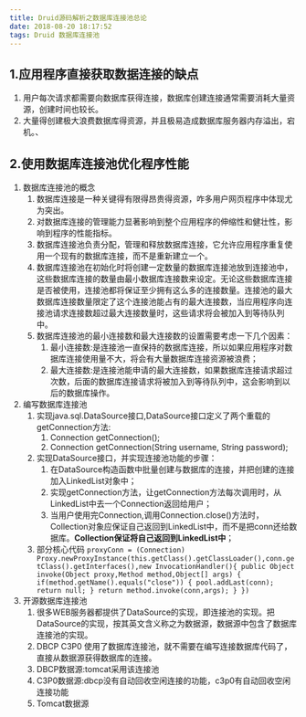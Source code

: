 ```yaml
---
title: Druid源码解析之数据库连接池总论
date: 2018-08-20 18:17:52
tags: Druid 数据库连接池
---
```

## 1.应用程序直接获取数据连接的缺点 ##
1. 用户每次请求都需要向数据库获得连接，数据库创建连接通常需要消耗大量资源，创建时间也较长。
2. 大量得创建极大浪费数据库得资源，并且极易造成数据库服务器内存溢出，宕机。、

## 2.使用数据库连接池优化程序性能 ##
1. 数据库连接池的概念
	1. 数据库连接是一种关键得有限得昂贵得资源，咋多用户网页程序中体现尤为突出。
	2. 对数据库连接的管理能力显著影响到整个应用程序的伸缩性和健壮性，影响到程序的性能指标。
	3. 数据库连接池负责分配，管理和释放数据库连接，它允许应用程序重复使用一个现有的数据库连接，而不是重新建立一个。
	4. 数据库连接池在初始化时将创建一定数量的数据库连接池放到连接池中，这些数据库连接的数量由最小数据库连接数来设定。无论这些数据库连接是否被使用，连接池都将保证至少拥有这么多的连接数量。连接池的最大数据库连接数量限定了这个连接池能占有的最大连接数，当应用程序向连接池请求连接数超过最大连接数量时，这些请求将会被加入到等待队列中。
	5. 数据库连接池的最小连接数和最大连接数的设置需要考虑一下几个因素：
		1. 最小连接数:是连接池一直保持的数据库连接，所以如果应用程序对数据库连接使用量不大，将会有大量数据库连接资源被浪费；
		2. 最大连接数:是连接池能申请的最大连接数，如果数据库连接请求超过次数，后面的数据库连接请求将被加入到等待队列中，这会影响到以后的数据库操作。
2. 编写数据库连接池
	1. 实现java.sql.DataSource接口,DataSource接口定义了两个重载的getConnection方法:
		1. Connection getConnection();
		2. Connection getConnection(String username, String password);
	2. 实现DataSource接口，并实现连接池功能的步骤：
		1. 在DataSource构造函数中批量创建与数据库的连接，并把创建的连接加入LinkedList对象中；
		2. 实现getConnection方法，让getConnection方法每次调用时，从LinkedList中去一个Connection返回给用户；
		3. 当用户使用完Connection,调用Connection.close()方法时，Collection对象应保证自己返回到LinkedList中，而不是把conn还给数据库。**Collection保证将自己返回到LinkedList中**；
	3. 部分核心代码
		`proxyConn = (Connection) Proxy.newProxyInstance(this.getClass().getClassLoader(),conn.getClass().getInterfaces(),new InvocationHandler(){
			public Object invoke(Object proxy,Method method,Object[] args) {
				if(method.getName().equals("close")) {
					pool.addLast(conn);
					return null;
				}
				return method.invoke(conn,args);
			}
		})` 
3. 开源数据库连接池
	1. 很多WEB服务器都提供了DataSource的实现，即连接池的实现。把DataSource的实现，按其英文含义称之为数据源，数据源中包含了数据库连接池的实现。
	2. DBCP C3P0 使用了数据库连接池，就不需要在编写连接数据库代码了，直接从数据源获得数据库的连接。
	3. DBCP数据源:tomcat采用该连接池
	4. C3P0数据源:dbcp没有自动回收空闲连接的功能，c3p0有自动回收空闲连接功能
	5. Tomcat数据源